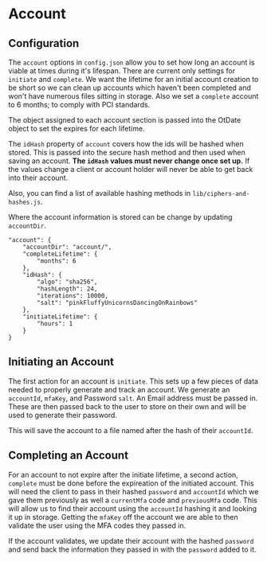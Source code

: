 Account
=======

Configuration
-------------

The `account` options in `config.json` allow you to set how long an account is viable at times during it's lifespan. There are current only settings for `initiate` and `complete`. We want the lifetime for an initial account creation to be short so we can clean up accounts which haven't been completed and won't have numerous files sitting in storage. Also we set a `complete` account to 6 months; to comply with PCI standards.

The object assigned to each account section is passed into the OtDate object to set the expires for each lifetime.

The `idHash` property of `account` covers how the ids will be hashed when stored. This is passed into the secure hash method and then used when saving an account. **The `idHash` values must never change once set up.** If the values change a client or account holder will never be able to get back into their account.

Also, you can find a list of available hashing methods in `lib/ciphers-and-hashes.js`.

Where the account information is stored can be change by updating `accountDir`.

    "account": {
        "accountDir": "account/",
        "completeLifetime": {
            "months": 6
        },
        "idHash": {
            "algo": "sha256",
            "hashLength": 24,
            "iterations": 10000,
            "salt": "pinkFluffyUnicornsDancingOnRainbows"
        },
        "initiateLifetime": {
            "hours": 1
        }
    }


Initiating an Account
---------------------

The first action for an account is `initiate`. This sets up a few pieces of data needed to properly generate and track an account. We generate an `accountId`, `mfaKey`, and Password `salt`. An Email address must be passed in. These are then passed back to the user to store on their own and will be used to generate their password.

This will save the account to a file named after the hash of their `accountId`.

Completing an Account
---------------------

For an account to not expire after the initiate lifetime, a second action, `complete` must be done before the expireation of the initiated account. This will need the client to pass in their hashed `password` and `accountId` which we gave them previously as well a `currentMfa` code and `previousMfa` code. This will allow us to find their account using the `accountId` hashing it and looking it up in storage. Getting the `mfaKey` off the account we are able to then validate the user using the MFA codes they passed in.

If the account validates, we update their account with the hashed `password` and send back the information they passed in with the `password` added to it.
